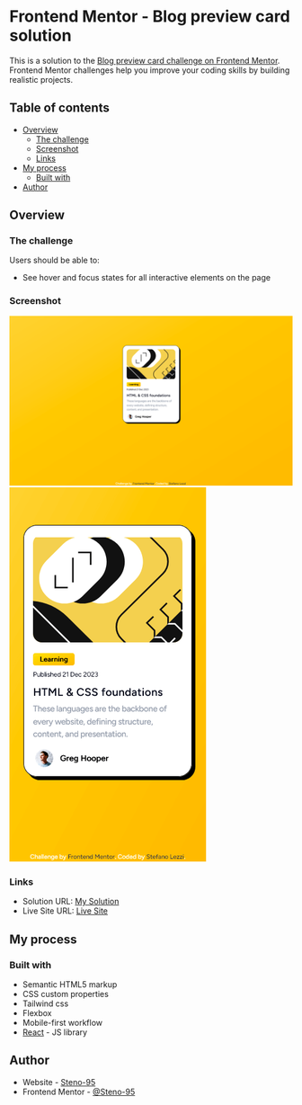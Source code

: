 # Frontend Mentor - Blog preview card solution

This is a solution to the [Blog preview card challenge on Frontend Mentor](https://www.frontendmentor.io/challenges/blog-preview-card-ckPaj01IcS). Frontend Mentor challenges help you improve your coding skills by building realistic projects.

## Table of contents

- [Overview](#overview)
  - [The challenge](#the-challenge)
  - [Screenshot](#screenshot)
  - [Links](#links)
- [My process](#my-process)
  - [Built with](#built-with)
- [Author](#author)

## Overview

### The challenge

Users should be able to:

- See hover and focus states for all interactive elements on the page

### Screenshot

![Desktop Preview](./public/images/Screenshot%20Desktop%20Frontend%20Mentor%20Blog%20preview%20card.png)
![Mobile Preview](./public/images/Screenshot%20Mobile%20Frontend%20Mentor%20Blog%20preview%20card.png)

### Links

- Solution URL: [My Solution](https://github.com/Steno-95/blog-preview-card)
- Live Site URL: [Live Site](https://your-live-site-url.com)

## My process

### Built with

- Semantic HTML5 markup
- CSS custom properties
- Tailwind css
- Flexbox
- Mobile-first workflow
- [React](https://reactjs.org/) - JS library

## Author

- Website - [Steno-95](https://github.com/Steno-95)
- Frontend Mentor - [@Steno-95](https://www.frontendmentor.io/profile/Steno-95)
